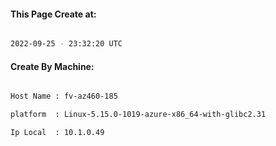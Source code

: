 
   
#### This Page Create at:

```bash

2022-09-25 - 23:32:20 UTC

```

#### Create By Machine:

```bash

Host Name : fv-az460-185

platform  : Linux-5.15.0-1019-azure-x86_64-with-glibc2.31

Ip Local  : 10.1.0.49

```

